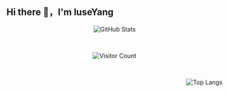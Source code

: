 ## Hi there 👋，I'm luseYang
<div id="title" align=center>
  
  <img src="https://github-readme-stats.vercel.app/api?username=luseYang&show_icons=true&theme=cobalt" alt="GitHub Stats">
    
  <br> <!-- -->
    
  <img src="https://profile-counter.glitch.me/luseYang/count.svg" alt="Visitor Count">

  <br> <!-- -->
    
</div>


<div align=right>
    <img src="https://github-readme-stats.vercel.app/api/top-langs/?username=luseYang&layout=compact&theme=cobalt" alt="Top Langs">
</div>

